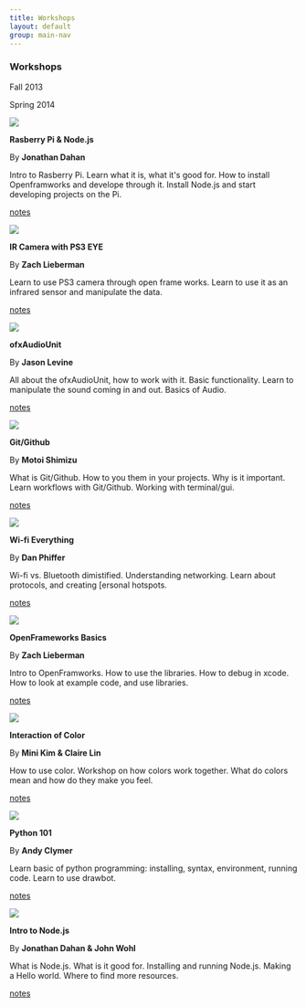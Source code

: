 ```yaml
---
title: Workshops
layout: default
group: main-nav
---
```


<section class="current-tab"> 
<div class="centering-wrapper">
<h3>Workshops</h3>
<div class="year-menu">
<p class="underline">Fall 2013</p>
<p>Spring 2014</p>
</div>
</div>	
</section>

<section class="content-wrapper">
<div class="student-wrapper">
<article class="project">
<div class="project-image">
<img src="/img/assets/images/workshops/nodepi.jpg"/>
</div>
<div class="project-title-info">
<p><b>Rasberry Pi & Node.js</b></p>
<p>By <b><span class="student-title">Jonathan Dahan</span></b></p>
</div>
<div class="project-info">
<p>Intro to Rasberry Pi. Learn what it is, what it's good for. How to install Openframworks and develope through it. Install Node.js and start developing projects on the Pi.</p>
<p class="notes"><a href="">notes</a></p>
</div>

</article>

<article class="project">
<div class="project-image">
<img src="/img/assets/images/workshops/ps3_camera.jpg"/>
</div>
<div class="project-title-info">
<p><b>IR Camera with PS3 EYE</b></p>
<p>By <b><span class="teacher-title">Zach Lieberman</span></b></p>	
</div>
<div class="project-info">
<p>Learn to use PS3 camera through open frame works. Learn to use it as an infrared sensor and manipulate the data.</p>
<p class="notes"><a href="">notes</a></p>
</div>
</article>

<article class="project">
<div class="project-image">
<img src="/img/assets/images/workshops/ofx_audiounit.jpg"/>
</div>
<div class="project-title-info">
<p><b>ofxAudioUnit</b></p>
<p>By <b><span class="student-title">Jason Levine</span></b></p>
</div>
<div class="project-info">
<p>All about the ofxAudioUnit, how to work with it. Basic functionality. Learn to manipulate the sound coming in and out. Basics of Audio.</p>
<p class="notes"><a href="">notes</a></p>
</div>
</article>

<article class="project">
<div class="project-image">
<img src="/img/assets/images/workshops/git-github.png"/>
</div>
<div class="project-title-info">
<p><b>Git/Github</b></p>
<p>By <b><span class="student-title">Motoi Shimizu</span></b></p>
</div>
<div class="project-info">
<p>What is Git/Github. How to you them in your projects. Why is it important. Learn workflows with Git/Github. Working with terminal/gui.</p>
<p class="notes"><a href="">notes</a></p>
</div>
</article>

<article class="project">
<div class="project-image">
<img src="/img/assets/images/workshops/wifi_everything.jpg"/>
</div>
<div class="project-title-info">
<p><b>Wi-fi Everything</b></p>
<p>By <b><span class="visiting-title">Dan Phiffer</span></b></p>			
</div>
<div class="project-info">
<p>Wi-fi vs. Bluetooth dimistified. Understanding networking. Learn about protocols, and creating [ersonal hotspots.</p>
<p class="notes"><a href="">notes</a></p>
</div>
</article>

<article class="project">
<div class="project-image">
<img src="/img/assets/images/workshops/of_basics.jpg"/>
</div>
<div class="project-title-info">
<p><b>OpenFrameworks Basics</b></p>
<p>By <b><span class="teacher-title">Zach Lieberman</span></b></p>
</div>
<div class="project-info">
<p>Intro to OpenFramworks. How to use the libraries. How to debug in xcode. How to look at example code, and use libraries.</p>
<p class="notes"><a href="">notes</a></p>
</div>
</article>

<article class="project">
<div class="project-image">
<img src="/img/assets/images/workshops/interaction_of_color.png"/>
</div>
<div class="project-title-info">
<p><b>Interaction of Color</b></p>
<p>By <b><span class="student-title">Mini Kim & Claire Lin</span></b></p>
</div>
<div class="project-info">
<p>How to use color. Workshop on how colors work together. What do colors mean and how do they make you feel.</p>
<p class="notes"><a href="">notes</a></p>
</div>
</article>

<article class="project">
<div class="project-image">
<img src="/img/assets/images/workshops/intro_to_python.jpg"/>
</div>
<div class="project-title-info">
<p><b>Python 101</b></p>
<p>By <b><span class="student-title">Andy Clymer</span></b></p>
</div>
<div class="project-info">
<p>Learn basic of python programming: installing, syntax, environment, running code. Learn to use drawbot.</p>
<p class="notes"><a href="">notes</a></p>
</div>
</article>

<article class="project">
<div class="project-image">
<img src="/img/assets/images/workshops/intro_to_nodejs.png"/>
</div>
<div class="project-title-info">
<p><b>Intro to Node.js</b></p>
<p>By <b><span class="student-title">Jonathan Dahan & John Wohl</span></b></p>
</div>
<div class="project-info">
<p>What is Node.js. What is it good for. Installing and running Node.js. Making a Hello world. Where to find more resources.</p>
<p class="notes"><a href="">notes</a></p>
</div>
</article>
</div>
</section>